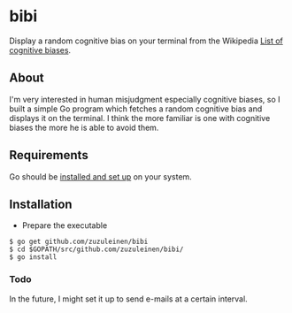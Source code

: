 # bibi
Display a random cognitive bias on your terminal from the Wikipedia [List of cognitive biases](https://en.wikipedia.org/wiki/List_of_cognitive_biases).

## About
I'm very interested in human misjudgment especially cognitive biases, so I built a simple Go program which fetches a random cognitive bias and displays it on the terminal. 
I think the more familiar is one with cognitive biases the more he is able to avoid them.

## Requirements

Go should be [installed and set up](https://golang.org/doc/install) on your system. 

## Installation

* Prepare the executable 

```shell
$ go get github.com/zuzuleinen/bibi
$ cd $GOPATH/src/github.com/zuzuleinen/bibi/
$ go install
```

### Todo
In the future, I might set it up to send e-mails at a certain interval.
